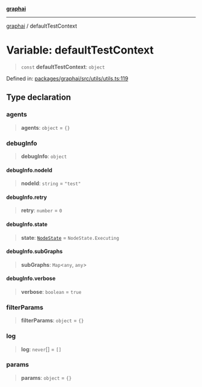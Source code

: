 [**graphai**](../README.md)

***

[graphai](../globals.md) / defaultTestContext

# Variable: defaultTestContext

> `const` **defaultTestContext**: `object`

Defined in: [packages/graphai/src/utils/utils.ts:119](https://github.com/kawamataryo/graphai/blob/5c4c4325bb275f17c58187664137731b5dc52a39/packages/graphai/src/utils/utils.ts#L119)

## Type declaration

### agents

> **agents**: `object` = `{}`

### debugInfo

> **debugInfo**: `object`

#### debugInfo.nodeId

> **nodeId**: `string` = `"test"`

#### debugInfo.retry

> **retry**: `number` = `0`

#### debugInfo.state

> **state**: [`NodeState`](../enumerations/NodeState.md) = `NodeState.Executing`

#### debugInfo.subGraphs

> **subGraphs**: `Map`\<`any`, `any`\>

#### debugInfo.verbose

> **verbose**: `boolean` = `true`

### filterParams

> **filterParams**: `object` = `{}`

### log

> **log**: `never`[] = `[]`

### params

> **params**: `object` = `{}`

